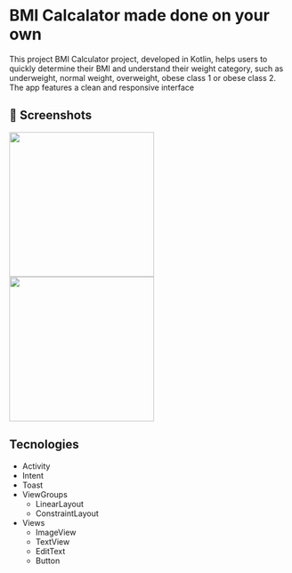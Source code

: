 # BMI Calcalator made done on your own
This project BMI Calculator project, developed in Kotlin, helps users to quickly determine their BMI and understand their weight category, such as underweight, normal weight, overweight, obese class 1 or obese class 2. The app features a clean and responsive interface

## 📸 Screenshots

<img src="https://github.com/FelipeDubiella/BMI_Calculator_2.0/assets/171951083/84951300-34a2-4750-b78f-170f2889ce2b" width=260/> <img src="https://github.com/FelipeDubiella/BMI_Calculator_2.0/assets/171951083/04fa04a4-f76a-4587-8472-bb02707e2873" width=260/>



## Tecnologies

- Activity
- Intent
- Toast
- ViewGroups
  - LinearLayout
  - ConstraintLayout
- Views
  - ImageView
  - TextView
  - EditText
  - Button
